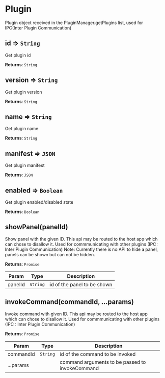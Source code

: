 
<a name="plugin" id="plugin"></a>

# Plugin
Plugin object received in the PluginManager.getPlugins list, used for IPC(Inter Plugin Communication)



<a name="plugin-id" id="plugin-id"></a>

## id ⇒ `String`
Get plugin id

**Returns**: `String`  


<a name="plugin-version" id="plugin-version"></a>

## version ⇒ `String`
Get plugin version

**Returns**: `String`  


<a name="plugin-name" id="plugin-name"></a>

## name ⇒ `String`
Get plugin name

**Returns**: `String`  


<a name="plugin-manifest" id="plugin-manifest"></a>

## manifest ⇒ `JSON`
Get plugin manifest

**Returns**: `JSON`  


<a name="plugin-enabled" id="plugin-enabled"></a>

## enabled ⇒ `Boolean`
Get plugin enabled/disabled state

**Returns**: `Boolean`  


<a name="plugin-showpanel" id="plugin-showpanel"></a>

## showPanel(panelId)
Show panel with the given ID. This api may be routed to the host app which can chose to disallow it.
Used for commmunicating with other plugins (IPC : Inter Plugin Communication)
Note: Currently there is no API to hide a panel, panels can be shown but can not be hidden.

**Returns**: `Promise`  

| Param | Type | Description |
| --- | --- | --- |
| panelId | `String` | id of the panel to be shown |



<a name="plugin-invokecommand" id="plugin-invokecommand"></a>

## invokeCommand(commandId, ...params)
Invoke command with given ID. This api may be routed to the host app which can chose to disallow it.
Used for commmunicating with other plugins (IPC : Inter Plugin Communication)

**Returns**: `Promise`  

| Param | Type | Description |
| --- | --- | --- |
| commandId | `String` | id of the command to be invoked |
| ...params |  | command arguments to be passed to invokeCommand |


  